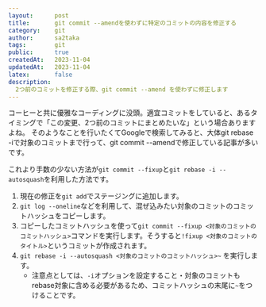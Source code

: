 ```yaml
---
layout:      post
title:       git commit --amendを使わずに特定のコミットの内容を修正する
category:    git
author:      sa2taka
tags:        git
public:      true
createdAt:   2023-11-04
updatedAt:   2023-11-04
latex:       false
description:
  2つ前のコミットを修正する際、git commit --amend を使わずに修正します
---
```


コーヒーと共に優雅なコーディングに没頭。適宜コミットをしていると、あるタイミングで「この変更、2つ前のコミットにまとめたいな」という場合ありますよね。
そのようなことを行いたくてGoogleで検索してみると、大体git rebase -iで対象のコミットまで行って、git commit --amendで修正している記事が多いです。

これより手数の少ない方法が`git commit --fixup`と`git rebase -i --autosquash`を利用した方法です。

1. 現在の修正を`git add`でステージングに追加します。
2. `git log --oneline`などを利用して、混ぜ込みたい対象のコミットのコミットハッシュをコピーします。
3. コピーしたコミットハッシュを使って`git commit --fixup <対象のコミットのコミットハッシュ>`コマンドを実行します。そうすると`!fixup <対象のコミットのタイトル>`というコミットが作成されます。
4. `git rebase -i --autosquash <対象のコミットのコミットハッシュ>~` を実行します。
    - 注意点としては、`-i`オプションを設定すること・対象のコミットもrebase対象に含める必要があるため、コミットハッシュの末尾に`~`をつけることです。
